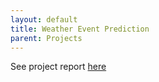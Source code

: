 ```yaml
---
layout: default
title: Weather Event Prediction
parent: Projects
---
```

See project report [here](../docs/Machine_Learning_Project_Group93.pdf)
